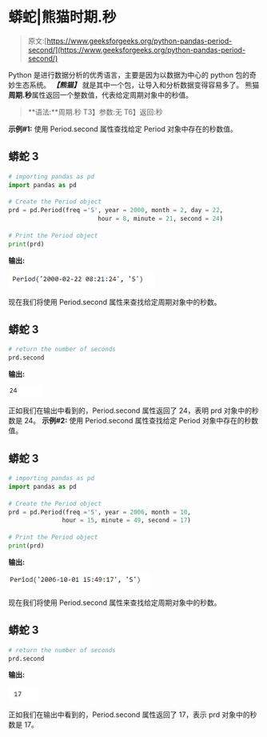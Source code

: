 # 蟒蛇|熊猫时期.秒

> 原文:[https://www.geeksforgeeks.org/python-pandas-period-second/](https://www.geeksforgeeks.org/python-pandas-period-second/)

Python 是进行数据分析的优秀语言，主要是因为以数据为中心的 python 包的奇妙生态系统。 ***【熊猫】*** 就是其中一个包，让导入和分析数据变得容易多了。
熊猫**周期.秒**属性返回一个整数值，代表给定周期对象中的秒值。

> **语法:**周期.秒
> T3】参数:无
> T6】返回:秒

**示例#1:** 使用 Period.second 属性查找给定 Period 对象中存在的秒数值。

## 蟒蛇 3

```py
# importing pandas as pd
import pandas as pd

# Create the Period object
prd = pd.Period(freq ='S', year = 2000, month = 2, day = 22,
                         hour = 8, minute = 21, second = 24)

# Print the Period object
print(prd)
```

**输出:**

![](img/bb690aba830b9dd0981c748d843ff1df.png)

现在我们将使用 Period.second 属性来查找给定周期对象中的秒数。

## 蟒蛇 3

```py
# return the number of seconds
prd.second
```

**输出:**

![](img/f760be445154a2551a1361a9da1d261f.png)

正如我们在输出中看到的，Period.second 属性返回了 24，表明 prd 对象中的秒数是 24。
**示例#2:** 使用 Period.second 属性查找给定 Period 对象中存在的秒数值。

## 蟒蛇 3

```py
# importing pandas as pd
import pandas as pd

# Create the Period object
prd = pd.Period(freq ='S', year = 2006, month = 10,
               hour = 15, minute = 49, second = 17)

# Print the Period object
print(prd)
```

**输出:**

![](img/8d7dccc88d230248a21eea734f2868bb.png)

现在我们将使用 Period.second 属性来查找给定周期对象中的秒数。

## 蟒蛇 3

```py
# return the number of seconds
prd.second
```

**输出:**

![](img/73fc4f8d2e8045a7b8b0a216a4bedb76.png)

正如我们在输出中看到的，Period.second 属性返回了 17，表示 prd 对象中的秒数是 17。